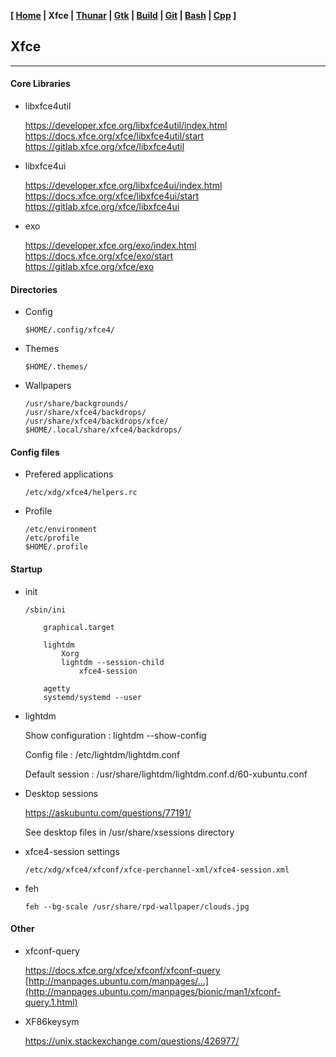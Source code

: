 **[ [Home](00-Home.html) | Xfce | [Thunar](02-Thunar.html) | [Gtk](03-Gtk.html) | [Build](04-Build.html) | [Git](05-Git.html) | [Bash](06-Bash.html) | [Cpp](07-Cpp.html) ]**

## Xfce

---

#### Core Libraries

* libxfce4util
    
    https://developer.xfce.org/libxfce4util/index.html  
    https://docs.xfce.org/xfce/libxfce4util/start  
    https://gitlab.xfce.org/xfce/libxfce4util  
    
* libxfce4ui
    
    https://developer.xfce.org/libxfce4ui/index.html  
    https://docs.xfce.org/xfce/libxfce4ui/start  
    https://gitlab.xfce.org/xfce/libxfce4ui  

* exo
    
    https://developer.xfce.org/exo/index.html  
    https://docs.xfce.org/xfce/exo/start  
    https://gitlab.xfce.org/xfce/exo  



#### Directories

* Config
    
    ```
    $HOME/.config/xfce4/
    ```

* Themes
    
    ```
    $HOME/.themes/
    ```

* Wallpapers

    ```
    /usr/share/backgrounds/
    /usr/share/xfce4/backdrops/
    /usr/share/xfce4/backdrops/xfce/
    $HOME/.local/share/xfce4/backdrops/
    ```



#### Config files

* Prefered applications

    ```
    /etc/xdg/xfce4/helpers.rc
    ```
    
* Profile

    ```
    /etc/environment
    /etc/profile
    $HOME/.profile
    ```



#### Startup

* init

    ```
    /sbin/ini
        
        graphical.target

        lightdm
            Xorg
            lightdm --session-child
                xfce4-session
        
        agetty
        systemd/systemd --user
    ```
    
* lightdm
    
    Show configuration : lightdm --show-config
    
    Config file : /etc/lightdm/lightdm.conf
    
    Default session : /usr/share/lightdm/lightdm.conf.d/60-xubuntu.conf
    
* Desktop sessions
    
    https://askubuntu.com/questions/77191/  
    
    See desktop files in /usr/share/xsessions directory
    
* xfce4-session settings

    ```
    /etc/xdg/xfce4/xfconf/xfce-perchannel-xml/xfce4-session.xml
    ```

* feh
    
    ```
    feh --bg-scale /usr/share/rpd-wallpaper/clouds.jpg
    ```

#### Other

* xfconf-query
    
    https://docs.xfce.org/xfce/xfconf/xfconf-query  
    [http://manpages.ubuntu.com/manpages/...](http://manpages.ubuntu.com/manpages/bionic/man1/xfconf-query.1.html)  

* XF86keysym
    
    https://unix.stackexchange.com/questions/426977/  



